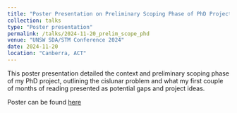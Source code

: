```yaml
---
title: "Poster Presentation on Preliminary Scoping Phase of PhD Project"
collection: talks
type: "Poster presentation"
permalink: /talks/2024-11-20_prelim_scope_phd
venue: "UNSW SDA/STM Conference 2024"
date: 2024-11-20
location: "Canberra, ACT"
---
```


This poster presentation detailed the context and preliminary scoping phase of my PhD project, outlining the cislunar problem and what my first couple of months of reading presented as potential gaps and project ideas. 

Poster can be found [here](../files/unsw_sdastm_2024_poster.pdf)
